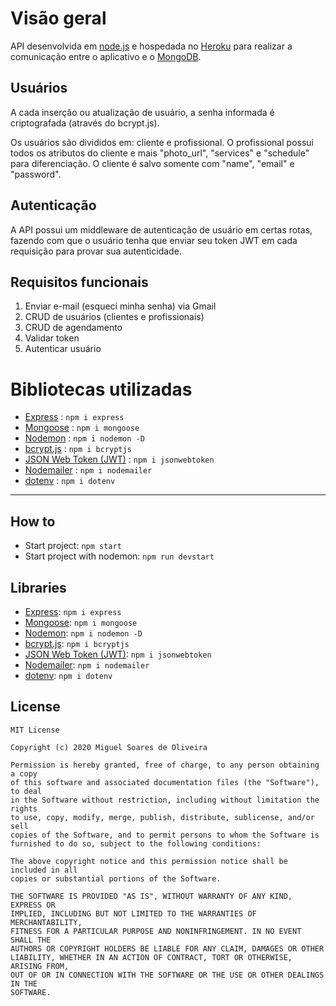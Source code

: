 # Visão geral

API desenvolvida em [node.js](https://nodejs.org/en/) e hospedada no [Heroku](https://heroku.com/) para realizar a comunicação entre o aplicativo e o [MongoDB](https://mongodb.com/).

## Usuários

A cada inserção ou atualização de usuário, a senha informada é criptografada (através do bcrypt.js).

Os usuários são divididos em: cliente e profissional. O profissional possui todos os atributos do cliente e mais "photo_url", "services" e "schedule" para diferenciação. O cliente é salvo somente com "name", "email" e "password".

## Autenticação

A API possui um middleware de autenticação de usuário em certas rotas, fazendo com que o usuário tenha que enviar seu token JWT em cada requisição para provar sua autenticidade.

## Requisitos funcionais

1. Enviar e-mail (esqueci minha senha) via Gmail
2. CRUD de usuários (clientes e profissionais)
3. CRUD de agendamento
4. Validar token
5. Autenticar usuário

# Bibliotecas utilizadas

- [Express](https://github.com/expressjs/express) : `npm i express`
- [Mongoose](https://github.com/Automattic/mongoose) : `npm i mongoose`
- [Nodemon](https://github.com/remy/nodemon) : `npm i nodemon -D`
- [bcrypt.js](https://github.com/dcodeIO/bcrypt.js) : `npm i bcryptjs`
- [JSON Web Token (JWT)](https://github.com/auth0/node-jsonwebtoken) : `npm i jsonwebtoken`
- [Nodemailer](https://github.com/nodemailer/nodemailer) : `npm i nodemailer`
- [dotenv](https://github.com/motdotla/dotenv) : `npm i dotenv`

---

## How to

- Start project: `npm start`
- Start project with nodemon: `npm run devstart`

## Libraries

- [Express](https://github.com/expressjs/express): `npm i express`
- [Mongoose](https://github.com/Automattic/mongoose): `npm i mongoose`
- [Nodemon](https://github.com/remy/nodemon): `npm i nodemon -D`
- [bcrypt.js](https://github.com/dcodeIO/bcrypt.js): `npm i bcryptjs`
- [JSON Web Token (JWT)](https://github.com/auth0/node-jsonwebtoken): `npm i jsonwebtoken`
- [Nodemailer](https://github.com/nodemailer/nodemailer): `npm i nodemailer`
- [dotenv](https://github.com/motdotla/dotenv): `npm i dotenv`

## License

    MIT License

    Copyright (c) 2020 Miguel Soares de Oliveira

    Permission is hereby granted, free of charge, to any person obtaining a copy
    of this software and associated documentation files (the "Software"), to deal
    in the Software without restriction, including without limitation the rights
    to use, copy, modify, merge, publish, distribute, sublicense, and/or sell
    copies of the Software, and to permit persons to whom the Software is
    furnished to do so, subject to the following conditions:

    The above copyright notice and this permission notice shall be included in all
    copies or substantial portions of the Software.

    THE SOFTWARE IS PROVIDED "AS IS", WITHOUT WARRANTY OF ANY KIND, EXPRESS OR
    IMPLIED, INCLUDING BUT NOT LIMITED TO THE WARRANTIES OF MERCHANTABILITY,
    FITNESS FOR A PARTICULAR PURPOSE AND NONINFRINGEMENT. IN NO EVENT SHALL THE
    AUTHORS OR COPYRIGHT HOLDERS BE LIABLE FOR ANY CLAIM, DAMAGES OR OTHER
    LIABILITY, WHETHER IN AN ACTION OF CONTRACT, TORT OR OTHERWISE, ARISING FROM,
    OUT OF OR IN CONNECTION WITH THE SOFTWARE OR THE USE OR OTHER DEALINGS IN THE
    SOFTWARE.
